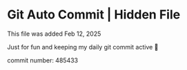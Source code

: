 # Git Auto Commit | Hidden File

This file was added Feb 12, 2025

Just for fun and keeping my daily git commit active 🤪

commit number: 485433
